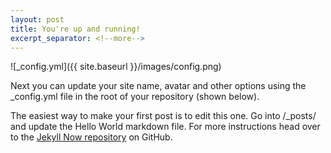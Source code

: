```yaml
---
layout: post
title: You're up and running!
excerpt_separator: <!--more-->
---
```

![_config.yml]({{ site.baseurl }}/images/config.png)

Next you can update your site name, avatar and other options using the _config.yml file in the root of your repository (shown below).

<!--more-->

The easiest way to make your first post is to edit this one. Go into /_posts/ and update the Hello World markdown file. For more instructions head over to the [Jekyll Now repository](https://github.com/barryclark/jekyll-now) on GitHub.